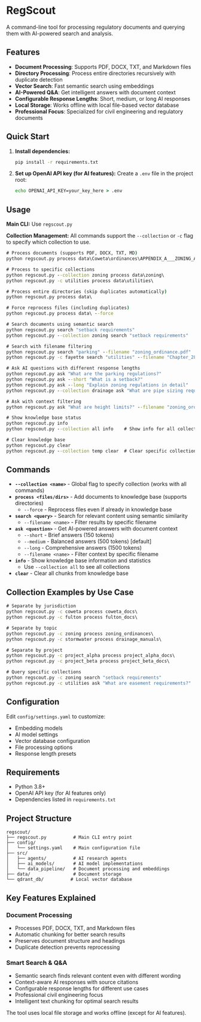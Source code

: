 # RegScout

A command-line tool for processing regulatory documents and querying them with AI-powered search and analysis.

## Features

- **Document Processing**: Supports PDF, DOCX, TXT, and Markdown files
- **Directory Processing**: Process entire directories recursively with duplicate detection
- **Vector Search**: Fast semantic search using embeddings
- **AI-Powered Q&A**: Get intelligent answers with document context
- **Configurable Response Lengths**: Short, medium, or long AI responses
- **Local Storage**: Works offline with local file-based vector database
- **Professional Focus**: Specialized for civil engineering and regulatory documents

## Quick Start

1. **Install dependencies:**
   ```cmd
   pip install -r requirements.txt
   ```

2. **Set up OpenAI API key (for AI features):**
   Create a `.env` file in the project root:
   ```cmd
   echo OPENAI_API_KEY=your_key_here > .env
   ```

## Usage

**Main CLI:** Use `regscout.py`

**Collection Management:**
All commands support the `--collection` or `-c` flag to specify which collection to use.

```cmd
# Process documents (supports PDF, DOCX, TXT, MD)
python regscout.py process data\Coweta\ordinances\APPENDIX_A___ZONING_AND_DEVELOPMENT.docx

# Process to specific collections
python regscout.py --collection zoning process data\zoning\
python regscout.py -c utilities process data\utilities\

# Process entire directories (skip duplicates automatically)
python regscout.py process data\

# Force reprocess files (including duplicates)
python regscout.py process data\ --force

# Search documents using semantic search
python regscout.py search "setback requirements"
python regscout.py --collection zoning search "setback requirements"

# Search with filename filtering
python regscout.py search "parking" --filename "zoning_ordinance.pdf"
python regscout.py -c fayette search "utilities" --filename "Chapter_28___UTILITIES.docx"

# Ask AI questions with different response lengths
python regscout.py ask "What are the parking regulations?"
python regscout.py ask --short "What is a setback?"
python regscout.py ask --long "Explain zoning regulations in detail"
python regscout.py --collection drainage ask "What are pipe sizing requirements?"

# Ask with context filtering
python regscout.py ask "What are height limits?" --filename "zoning_ordinance.pdf"

# Show knowledge base status
python regscout.py info
python regscout.py --collection all info    # Show info for all collections

# Clear knowledge base
python regscout.py clear
python regscout.py --collection temp clear  # Clear specific collection
```

## Commands

- **`--collection <name>`** - Global flag to specify collection (works with all commands)
- **`process <files/dirs>`** - Add documents to knowledge base (supports directories)
  - `--force` - Reprocess files even if already in knowledge base
- **`search <query>`** - Search for relevant content using semantic similarity
  - `--filename <name>` - Filter results by specific filename
- **`ask <question>`** - Get AI-powered answers with document context
  - `--short` - Brief answers (150 tokens)
  - `--medium` - Balanced answers (500 tokens) [default]
  - `--long` - Comprehensive answers (1500 tokens)
  - `--filename <name>` - Filter context by specific filename
- **`info`** - Show knowledge base information and statistics
  - Use `--collection all` to see all collections
- **`clear`** - Clear all chunks from knowledge base

## Collection Examples by Use Case

```cmd
# Separate by jurisdiction
python regscout.py -c coweta process coweta_docs\
python regscout.py -c fulton process fulton_docs\

# Separate by topic
python regscout.py -c zoning process zoning_ordinances\
python regscout.py -c stormwater process drainage_manuals\

# Separate by project
python regscout.py -c project_alpha process project_alpha_docs\
python regscout.py -c project_beta process project_beta_docs\

# Query specific collections
python regscout.py -c zoning search "setback requirements"
python regscout.py -c utilities ask "What are easement requirements?"
```

## Configuration

Edit `config/settings.yaml` to customize:
- Embedding models
- AI model settings
- Vector database configuration
- File processing options
- Response length presets

## Requirements

- Python 3.8+
- OpenAI API key (for AI features only)
- Dependencies listed in `requirements.txt`

## Project Structure

```
regscout/
├── regscout.py          # Main CLI entry point
├── config/
│   └── settings.yaml    # Main configuration file
├── src/
│   ├── agents/          # AI research agents
│   ├── ai_models/       # AI model implementations
│   └── data_pipeline/   # Document processing and embeddings
├── data/                # Document storage
└── qdrant_db/          # Local vector database
```

## Key Features Explained

### Document Processing
- Processes PDF, DOCX, TXT, and Markdown files
- Automatic chunking for better search results
- Preserves document structure and headings
- Duplicate detection prevents reprocessing

### Smart Search & Q&A
- Semantic search finds relevant content even with different wording
- Context-aware AI responses with source citations
- Configurable response lengths for different use cases
- Professional civil engineering focus
- Intelligent text chunking for optimal search results

The tool uses local file storage and works offline (except for AI features).
